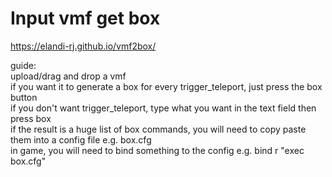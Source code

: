 # Input vmf get box
https://elandi-rj.github.io/vmf2box/

guide: <br>
upload/drag and drop a vmf <br>
if you want it to generate a box for every trigger_teleport, just press the box button<br>
if you don't want trigger_teleport, type what you want in the text field then press box<br>
if the result is a huge list of box commands, you will need to copy paste them into a config file e.g. box.cfg<br>
in game, you will need to bind something to the config e.g. bind r "exec box.cfg"
